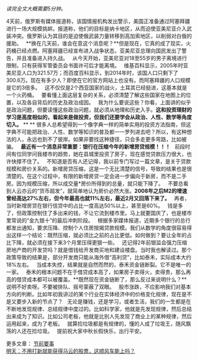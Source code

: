 *读完全文大概需要5分钟。*  
  
4天前，俄罗斯有媒体报道称，该国情报机构发出警示，美国正准备通过阿塞拜疆进行一场大规模挑衅。报道称，他们的目标是纳卡地区，从而迫使亚美尼亚介入武装冲突。俄罗斯认为其目的是迫使俄武装力量转移到高加索地区，以削弱对白俄的援助。
 
**换在几天前，谁会在意这个消息呢？**但是现在，它真的成了现实，火药桶已经点燃。阿塞拜疆已经宣布进入战争状态，亚美尼亚总理向国民发出了警告，并且准备进入持久战。
 
从今天开始，亚美尼亚对18至55岁的男子离境进行限制，只有获得军管委员会书面许可后才能离境。
 
维基百科显示，2005年时亚美尼亚人口为321.57万；而百度百科显示，到2014年时，该国人口只剩下了300.6万。现在有多少人？即使在它的官方网站上也没有。而阿塞拜疆的人口规模是它的3倍多。
 
这不仅仅是2个西亚国家的战火，土耳其已经挺进，这基本就是一个火药桶。
 
要看懂上面这层复杂的关系，必须清楚了解这些国家在地图上的位置，以及各自背后的历史及政治成因。
 
我为什么要说这些？你看，上面讲的似乎是政治问题，但要读懂这些政治问题，就必须从地理和历史入手。**这和投资理财的学习是高度相似的，看起来是做投资，但我们还要学会从政治、人性、数学等角度切入。**
** **
很多人总希望得到一个像字典一样的简单实用的投资方法指南，但这字典不可能把政治、人性、数学等知识的普及都一一罗列进去吧？所以，有这种想法的人，永远也到不了彼岸。如果非要找这种捷径，只会多走更多弯路，比如被骗。
 
**最近有一个消息非常重要：银行在压缩今年的新增房贷规模！！！**
 
前段时间有位同学问我楼市的趋势，她在县城里投资了房子，现在感觉贷款压力很大，也许快撑不住了。
 
不知道是否有人还记得，我以前专门写过一篇文章，是关于贷款规模和房价关系的。新增房贷压缩，这是一个无比清楚的信号，导致的结果也是很清楚的。在这个过程中，有限的新增房贷一定会进一步偏向于新房，而不是二手房。因为规模压缩，所以成交量\*房价所得到的总量，就只能下降了。
 
不要总看到人云亦云的“货币超发”，就简单地认为房价必然大涨。**2008年之后M2的增速曾经高达27%左右，但今年最高也就11%左右，最近2月又回落下来了。**
 
再者，当时新增房贷在银行信贷中的占比一度高达50%以上，甚至是60%。
 
钱是多了，但政策控制住了多出来的钱，不让它流到楼市里。马上就要国庆了，也是楼市里常说的“金九银十”的最后冲刺阶段。
 
根据多家媒体报道，近期多个银行的总行都发出通知，要求压降、控制个人住房按揭贷款规模。我们从数学的角度很容易得出这样一个结论：既然压缩，就必须比之前的占比更低。如何做到？要让全年的占比下降，就必须在接下来3个月里压得更狠一些。
 
还记得2年前银监会强力压缩房地产商的开发贷吗？就是借钱给开发商买地和建设楼盘。当时我也解读过。那个政策导致的结果是，部分开发商只能从海外借“高利贷”，比如泰禾，实际成本大约18%左右。
 
当成本失控，结果就是自然而然的，泰禾资金链断裂。它不是唯一的一家。
 
泰禾的根本问题不在于借贷成本高了，如果房子卖得火，卖得贵，那么再高的借贷成本都可以被覆盖。**既然现在资金链断了，那么反过来说明什么？**说明不好卖呀。不要被排队、摇号蒙蔽了双眼。
 
股市涨跌，不应影响我们对基本方向的判断。比如年初我讲过的某个行业在实体经济中的价格变化规律，现在是不是又要步入新的节点了？
 
无论是赚钱，还是学习，或者生活，我们的一生都是在不断地发现规律、总结规律中度过的。比如科学家，他就是先发现规律，然后总结出来成为了知识。比如公司老板，他就是比别人先发现了商业上的某种规律，然后运用起来，成为了老板。
 
就算捡垃圾都是有规律的，懂的人成了垃圾王，随风飘荡的人还在捡垃圾。
 
提前祝大家中秋长假快乐，出行平安。
  
更多文章：
[节前要事][Link 1]  
[明天：不用打新就能获得马云的股票，这顺风车能上吗？][Link 2]
  
  
  
  

[Link 1]: http://mp.weixin.qq.com/s?__biz=MzU0NTkyOTAzMw==&mid=2247490807&idx=1&sn=a700dd2ed04269674b119d17f50a1c76&chksm=fb643ed1cc13b7c7f9563be60c6cf730a16177c406b991fb23202c7ae819ecebba71f05ab672&scene=21#wechat_redirect
[Link 2]: http://mp.weixin.qq.com/s?__biz=MzU0NTkyOTAzMw==&mid=2247490796&idx=1&sn=9d897306c52b0aef80f367ff2683d0f5&chksm=fb643ecacc13b7dcae04aad25522fc9e599f38f1ea792a99e75b002ae2f5824f2c821be694fa&scene=21#wechat_redirect
